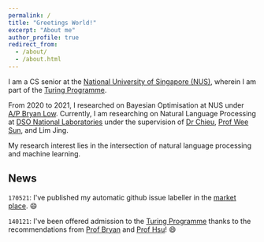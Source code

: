 ```yaml
---
permalink: /
title: "Greetings World!"
excerpt: "About me"
author_profile: true
redirect_from: 
  - /about/
  - /about.html
---
```

I am a CS senior at the [National University of Singapore (NUS)](https://www.comp.nus.edu.sg), wherein I am part of the [Turing Programme](https://www.comp.nus.edu.sg/programmes/ug/cs/tp/). 

From 2020 to 2021, I researched on Bayesian Optimisation at NUS under [A/P Bryan Low](https://www.comp.nus.edu.sg/~lowkh/research.html). Currently, I am researching on Natural Language Processing at [DSO National Laboratories](https://www.dso.org.sg) under the supervision of [Dr Chieu](https://chaileon.github.io), [Prof Wee Sun](https://www.comp.nus.edu.sg/~leews/), and Lim Jing. 

My research interest lies in the intersection of natural language processing and machine learning.

<!-- Purpose of news: latest update regarding my research, as it can be hard tracking what's new -->
## News
`170521`: I've published my automatic github issue labeller in the [market place](https://github.com/marketplace/actions/auto-github-issue-labeller). 😄

`140121`: I've been offered admission to the [Turing Programme](https://www.comp.nus.edu.sg/programmes/ug/cs/tp/) thanks to the recommendations from [Prof Bryan](https://www.comp.nus.edu.sg/~lowkh/research.html) and [Prof Hsu](https://www.comp.nus.edu.sg/~dyhsu/)! 😄
